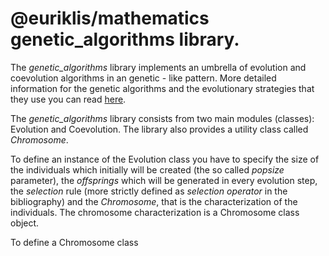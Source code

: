 # @euriklis/mathematics genetic_algorithms library.

The *genetic_algorithms* library implements an umbrella of evolution and coevolution algorithms in an genetic - like pattern. More detailed information for the genetic algorithms and the evolutionary strategies that they use you can read [here](./EAS.md). 

The *genetic_algorithms* library consists from two main modules (classes): Evolution and Coevolution. The library also provides a utility class called *Chromosome*.

To define an instance of the Evolution class you have to specify the size of the individuals which initially will be created (the so called *popsize* parameter), the *offsprings* which will be generated in every evolution step, the *selection* rule (more strictly defined as *selection operator* in the bibliography) and the *Chromosome*, that is the characterization of the individuals. The chromosome characterization is a Chromosome class object. 

To define a Chromosome class